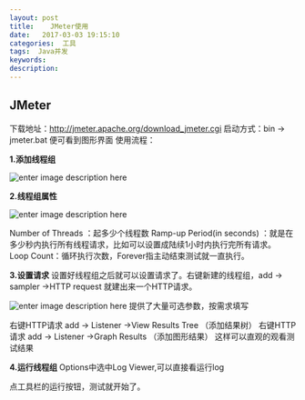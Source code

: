 ```yaml
---
layout: post
title:    JMeter使用
date:   2017-03-03 19:15:10
categories:  工具
tags:  Java并发
keywords: 
description: 
---
```


## JMeter
下载地址：http://jmeter.apache.org/download_jmeter.cgi
启动方式：bin -> jmeter.bat  便可看到图形界面
使用流程：

**1.添加线程组**

![enter image description here](http://p7lixluhf.bkt.clouddn.com/JMeter1.png)

**2.线程组属性**

![enter image description here](http://p7lixluhf.bkt.clouddn.com/jmeter2.PNG)

Number of Threads ：起多少个线程数
Ramp-up Period(in seconds) ：就是在多少秒内执行所有线程请求，比如可以设置成陆续1小时内执行完所有请求。
Loop Count：循环执行次数，Forever指主动结束测试就一直执行。

**3.设置请求**
设置好线程组之后就可以设置请求了。右键新建的线程组，add -> sampler ->HTTP request 就建出来一个HTTP请求。

![enter image description here](http://p7lixluhf.bkt.clouddn.com/jmeter3.PNG)
提供了大量可选参数，按需求填写

右键HTTP请求 add -> Listener ->View Results Tree （添加结果树）
右键HTTP请求 add -> Listener ->Graph Results   （添加图形结果）
这样可以直观的观看测试结果

**4.运行线程组**
Options中选中Log Viewer,可以直接看运行log

点工具栏的运行按钮，测试就开始了。
